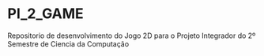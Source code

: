 # PI_2_GAME
Repositorio de desenvolvimento do Jogo 2D para o Projeto Integrador do 2º Semestre de Ciencia da Computação

